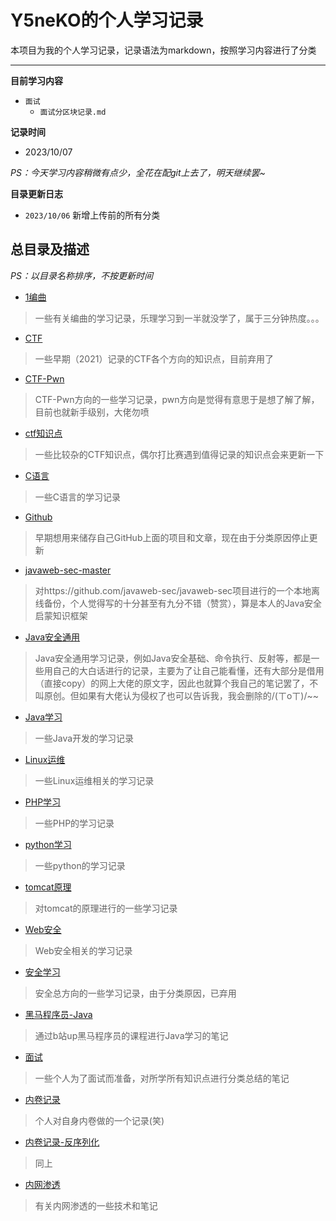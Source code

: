 # Y5neKO的个人学习记录

本项目为我的个人学习记录，记录语法为markdown，按照学习内容进行了分类

------

**目前学习内容**

- `面试`
  - `面试分区块记录.md`

**记录时间**

- 2023/10/07

*PS：今天学习内容稍微有点少，全花在配git上去了，明天继续罢~*

**目录更新日志**

- `2023/10/06` 新增上传前的所有分类



## 总目录及描述

*PS：以目录名称排序，不按更新时间*

- [1编曲](./1编曲/编曲学习.md)

> 一些有关编曲的学习记录，乐理学习到一半就没学了，属于三分钟热度。。。

- [CTF](./CTF)

> 一些早期（2021）记录的CTF各个方向的知识点，目前弃用了

- [CTF-Pwn](./CTF-Pwn)

> CTF-Pwn方向的一些学习记录，pwn方向是觉得有意思于是想了解了解，目前也就新手级别，大佬勿喷

- [ctf知识点](./ctf知识点)

> 一些比较杂的CTF知识点，偶尔打比赛遇到值得记录的知识点会来更新一下

- [C语言](./C语言/C语言.md)

> 一些C语言的学习记录

- [Github](./Github)

> 早期想用来储存自己GitHub上面的项目和文章，现在由于分类原因停止更新

- [javaweb-sec-master](./javaweb-sec-master)

> 对https://github.com/javaweb-sec/javaweb-sec项目进行的一个本地离线备份，个人觉得写的十分甚至有九分不错（赞赏），算是本人的Java安全启蒙知识框架

- [Java安全通用](./Java安全通用)

> Java安全通用学习记录，例如Java安全基础、命令执行、反射等，都是一些用自己的大白话进行的记录，主要为了让自己能看懂，还有大部分是借用（直接copy）的网上大佬的原文字，因此也就算个我自己的笔记罢了，不叫原创。但如果有大佬认为侵权了也可以告诉我，我会删除的/(ㄒoㄒ)/~~

- [Java学习](./Java学习)

> 一些Java开发的学习记录

- [Linux运维](./Linux运维)

> 一些Linux运维相关的学习记录

- [PHP学习](./PHP学习)

> 一些PHP的学习记录

- [python学习](./python学习)

> 一些python的学习记录

- [tomcat原理](./tomcat原理)

> 对tomcat的原理进行的一些学习记录

- [Web安全](./Web安全)

> Web安全相关的学习记录

- [安全学习](./安全学习)

> 安全总方向的一些学习记录，由于分类原因，已弃用

- [黑马程序员-Java](./黑马程序员-Java)

> 通过b站up黑马程序员的课程进行Java学习的笔记

- [面试](./面试)

> 一些个人为了面试而准备，对所学所有知识点进行分类总结的笔记

- [内卷记录](./内卷记录)

> 个人对自身内卷做的一个记录(笑)

- [内卷记录-反序列化](./内卷记录-反序列化)

> 同上

- [内网渗透](./内网渗透)

> 有关内网渗透的一些技术和笔记